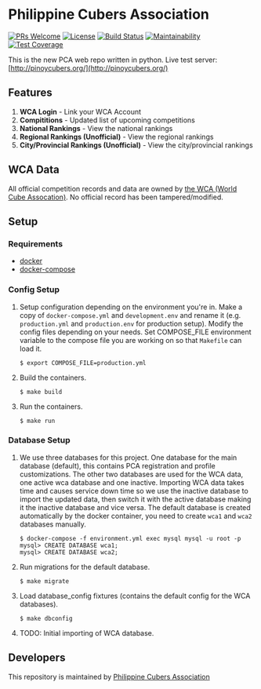 Philippine Cubers Association
===
[![PRs Welcome](https://img.shields.io/badge/PRs-welcome-brightgreen.svg)](http://makeapullrequest.com)
[![License](https://img.shields.io/badge/License-MIT-blue.svg)](https://opensource.org/licenses/MIT)
[![Build Status](https://travis-ci.org/pca/web-backend.svg?branch=master)](https://travis-ci.org/pca/web-backend)
[![Maintainability](https://api.codeclimate.com/v1/badges/7a8887688397d1cbcd06/maintainability)](https://codeclimate.com/github/pca/web-backend/maintainability)
[![Test Coverage](https://api.codeclimate.com/v1/badges/7a8887688397d1cbcd06/test_coverage)](https://codeclimate.com/github/pca/web-backend/test_coverage)

This is the new PCA web repo written in python. Live test server: [http://pinoycubers.org/](http://pinoycubers.org/)

## Features

1. **WCA Login** - Link your WCA Account
2. **Compititions** - Updated list of upcoming competitions
3. **National Rankings** - View the national rankings
4. **Regional Rankings (Unofficial)** - View the regional rankings
5. **City/Provincial Rankings (Unofficial)** - View the city/provincial rankings

## WCA Data

All official competition records and data are owned by [the WCA (World Cube Assocation)](https://www.worldcubeassociation.org).
No official record has been tampered/modified.

## Setup

### Requirements

*  [docker](https://www.docker.com/community-edition#/download)
*  [docker-compose](https://docs.docker.com/compose/install/)

### Config Setup

1. Setup configuration depending on the environment you're in. Make a copy of `docker-compose.yml` and `development.env` and rename it (e.g. `production.yml` and `production.env` for production setup). Modify the config files depending on your needs. Set COMPOSE_FILE environment variable to the compose file you are working on so that `Makefile` can load it.

    ```
    $ export COMPOSE_FILE=production.yml
    ```

2. Build the containers.

    ```
    $ make build
    ```

3. Run the containers.

    ```
    $ make run
    ```

### Database Setup

1. We use three databases for this project. One database for the main database (default), this contains PCA registration and profile customizations. The other two databases are used for the WCA data, one active wca database and one inactive. Importing WCA data takes time and causes service down time so we use the inactive database to import the updated data, then switch it with the active database making it the inactive database and vice versa. The default database is created automatically by the docker container, you need to create `wca1` and `wca2` databases manually.

    ```
    $ docker-compose -f environment.yml exec mysql mysql -u root -p
    mysql> CREATE DATABASE wca1;
    mysql> CREATE DATABASE wca2;
    ```

2. Run migrations for the default database.

    ```
    $ make migrate
    ```

3. Load database_config fixtures (contains the default config for the WCA databases).

    ```
    $ make dbconfig
    ```

4. TODO: Initial importing of WCA database.

## Developers

This repository is maintained by [Philippine Cubers Association](https://facebook.com/PhilippineCubersAssociation/)
